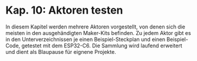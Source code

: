 # Kap. 10: Aktoren testen

In diesem Kapitel werden mehrere Aktoren vorgestellt, von denen sich die meisten in den ausgehändigten Maker-Kits befinden.
Zu jedem Aktor gibt es in den Unterverzeichnissen je einen Beispiel-Steckplan und einen Beispiel-Code, getestet mit dem ESP32-C6.
Die Sammlung wird laufend erweitert und dient als Blaupause für eignene Projekte.
